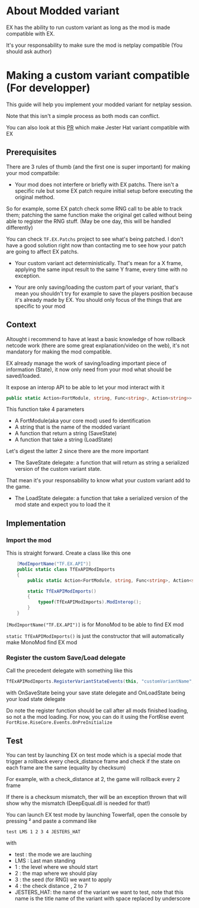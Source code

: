 # About Modded variant

EX has the ability to run custom variant as long as the mod is made compatible with EX.

It's your responsability to make sure the mod is netplay compatible (You should ask author)

# Making a custom variant compatible (For developper)

This guide will help you implement your modded variant for netplay session.

Note that this isn't a simple process as both mods can conflict.

You can also look at this [PR](https://github.com/FortRise/ExampleFortRiseMod/pull/1) which make Jester Hat variant compatible with EX

## Prerequisites

There are 3 rules of thumb (and the first one is super important) for making your mod compatbile:

- Your mod does not interfere or briefly with EX patchs. There isn't a specific rule but some EX patch require initial setup before executing the original method.

So for example, some EX patch check some RNG call to be able to track them; patching the same function make the original get called without being able to register the RNG stuff. (May be one day, this will be handled differently)

You can check `TF.EX.Patchs` project to see what's being patched. I don't have a good solution right now than contacting me to see how your patch are going to affect EX patchs.

- Your custom variant act deterministically. That's mean for a X frame, applying the same input result to the same Y frame, every time with no exception.

- Your are only saving/loading the custom part of your variant, that's mean you shouldn't try for example to save the players position because it's already made by EX. You should only focus of the things that are specific to your mod

## Context

Altought i recommend to have at least a basic knowledge of how rollback netcode work (there are some great explanation/video on the web), it's not mandatory for making the mod compatible.

EX already manage the work of saving/loading important piece of information (State), it now only need from your mod what should be saved/loaded.

It expose an interop API to be able to let your mod interact with it

```C#
public static Action<FortModule, string, Func<string>, Action<string>> RegisterVariantStateEvents;
```

This function take 4 parameters

- A FortModule(aka your core mod) used fo identification
- A string that is the name of the modded variant
- A function that return a string (SaveState)
- A function that take a string (LoadState)

Let's digest the latter 2 since there are the more important

- The SaveState delegate: a function that will return as string a serialized version of the custom variant state.

That mean it's your responsability to know what your custom variant add to the game.

- The LoadState delegate: a function that take a serialized version of the mod state and expect you to load the it

## Implementation

### Import the mod

This is straight forward. Create a class like this one

```C#
    [ModImportName("TF.EX.API")]
    public static class TfExAPIModImports
    {
        public static Action<FortModule, string, Func<string>, Action<string>> RegisterVariantStateEvents;

        static TfExAPIModImports()
        {
            typeof(TfExAPIModImports).ModInterop();
        }
    }
```

`[ModImportName("TF.EX.API")]` is for MonoMod to be able to find EX mod

`static TfExAPIModImports()` is just the constructor that will automatically make MonoMod find EX mod

### Register the custom Save/Load delegate

Call the precedent delegate with something like this

```C#
TfExAPIModImports.RegisterVariantStateEvents(this, "customVariantName", OnSaveState, OnLoadState);
```

with OnSaveState being your save state delegate and OnLoadState being your load state delegate

Do note the register function should be call after all mods finished loading, so not a the mod loading.
For now, you can do it using the FortRise event `FortRise.RiseCore.Events.OnPreInitialize`

## Test

You can test by launching EX on test mode which is a special mode that trigger a rollback every check_distance frame and check if the state on each frame are the same (equality by checksum)

For example, with a check_distance at 2, the game will rollback every 2 frame

If there is a checksum mismatch, ther will be an exception thrown that will show why the mismatch (DeepEqual.dll is needed for that!)

You can launch EX test mode by launching Towerfall, open the console by pressing ² and paste a command like

`test LMS 1 2 3 4 JESTERS_HAT`

with

- test : the mode we are lauching
- LMS : Last man standing
- 1 : the level where we should start
- 2 : the map where we should play
- 3 : the seed (for RNG) we want to apply
- 4 : the check distance , 2 to 7
- JESTERS_HAT: the name of the variant we want to test, note that this name is the title name of the variant with space replaced by underscore
